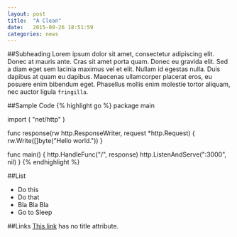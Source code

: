 ```yaml
---
layout: post
title:  "A Clean"
date:   2015-09-26 18:51:59
categories: news
---
```

##Subheading
Lorem ipsum dolor sit amet, consectetur adipiscing elit. Donec at mauris ante. Cras sit amet porta quam. Donec eu gravida elit. Sed a diam eget sem lacinia maximus vel et elit. Nullam id egestas nulla. Duis dapibus at quam eu dapibus. Maecenas ullamcorper placerat eros, eu posuere enim bibendum eget. Phasellus mollis enim molestie tortor aliquam, nec auctor ligula `fringilla`.


##Sample Code
{% highlight go %}
package main

import (
    "net/http"
)

func response(rw http.ResponseWriter, request *http.Request) {
    rw.Write([]byte("Hello world."))
}

func main() {
    http.HandleFunc("/", response)
    http.ListenAndServe(":3000", nil)
}
{% endhighlight %}

##List
- Do this
- Do that
- Bla Bla Bla
- Go to Sleep

##Links
[This link](http://example.net/) has no title attribute.
